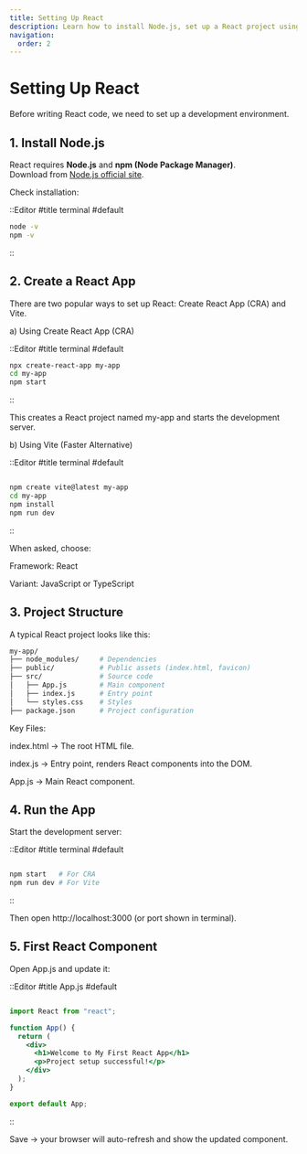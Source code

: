 ```yaml
---
title: Setting Up React
description: Learn how to install Node.js, set up a React project using Create React App or Vite, and run your first React app.
navigation:
  order: 2
---
```


# Setting Up React

Before writing React code, we need to set up a development environment.



## 1. Install Node.js

React requires **Node.js** and **npm (Node Package Manager)**.  
Download from [Node.js official site](https://nodejs.org).

Check installation:

::Editor
#title
terminal
#default
```bash
node -v
npm -v
```

::


## 2. Create a React App

There are two popular ways to set up React: Create React App (CRA) and Vite.

a) Using Create React App (CRA)

::Editor
#title
terminal
#default

```bash
npx create-react-app my-app
cd my-app
npm start
```
::

This creates a React project named my-app and starts the development server.

b) Using Vite (Faster Alternative)

::Editor
#title
terminal
#default

```bash

npm create vite@latest my-app
cd my-app
npm install
npm run dev
```
::

When asked, choose:

Framework: React

Variant: JavaScript or TypeScript

## 3. Project Structure

A typical React project looks like this:


```bash
my-app/
├── node_modules/     # Dependencies
├── public/           # Public assets (index.html, favicon)
├── src/              # Source code
│   ├── App.js        # Main component
│   ├── index.js      # Entry point
│   └── styles.css    # Styles
├── package.json      # Project configuration
```


Key Files:

index.html → The root HTML file.

index.js → Entry point, renders React components into the DOM.

App.js → Main React component.

## 4. Run the App

Start the development server:

::Editor
#title
terminal
#default

```bash

npm start   # For CRA
npm run dev # For Vite

```
::

Then open http://localhost:3000
 (or port shown in terminal).

## 5. First React Component

Open App.js and update it:

::Editor
#title
App.js
#default
```jsx

import React from "react";

function App() {
  return (
    <div>
      <h1>Welcome to My First React App</h1>
      <p>Project setup successful!</p>
    </div>
  );
}

export default App;
```

::

Save → your browser will auto-refresh and show the updated component.